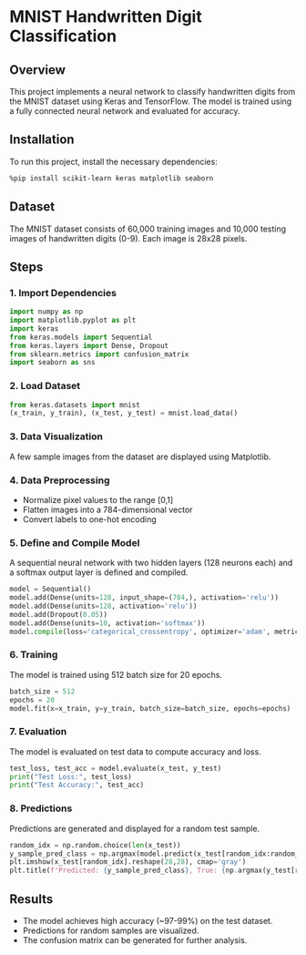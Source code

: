 # MNIST Handwritten Digit Classification

## Overview
This project implements a neural network to classify handwritten digits from the MNIST dataset using Keras and TensorFlow. The model is trained using a fully connected neural network and evaluated for accuracy.

## Installation
To run this project, install the necessary dependencies:
```bash
%pip install scikit-learn keras matplotlib seaborn
```

## Dataset
The MNIST dataset consists of 60,000 training images and 10,000 testing images of handwritten digits (0-9). Each image is 28x28 pixels.

## Steps
### 1. Import Dependencies
```python
import numpy as np
import matplotlib.pyplot as plt
import keras
from keras.models import Sequential
from keras.layers import Dense, Dropout
from sklearn.metrics import confusion_matrix
import seaborn as sns
```

### 2. Load Dataset
```python
from keras.datasets import mnist
(x_train, y_train), (x_test, y_test) = mnist.load_data()
```

### 3. Data Visualization
A few sample images from the dataset are displayed using Matplotlib.

### 4. Data Preprocessing
- Normalize pixel values to the range [0,1]
- Flatten images into a 784-dimensional vector
- Convert labels to one-hot encoding

### 5. Define and Compile Model
A sequential neural network with two hidden layers (128 neurons each) and a softmax output layer is defined and compiled.
```python
model = Sequential()
model.add(Dense(units=128, input_shape=(784,), activation='relu'))
model.add(Dense(units=128, activation='relu'))
model.add(Dropout(0.05))
model.add(Dense(units=10, activation='softmax'))
model.compile(loss='categorical_crossentropy', optimizer='adam', metrics=['accuracy'])
```

### 6. Training
The model is trained using 512 batch size for 20 epochs.
```python
batch_size = 512
epochs = 20
model.fit(x=x_train, y=y_train, batch_size=batch_size, epochs=epochs)
```

### 7. Evaluation
The model is evaluated on test data to compute accuracy and loss.
```python
test_loss, test_acc = model.evaluate(x_test, y_test)
print("Test Loss:", test_loss)
print("Test Accuracy:", test_acc)
```

### 8. Predictions
Predictions are generated and displayed for a random test sample.
```python
random_idx = np.random.choice(len(x_test))
y_sample_pred_class = np.argmax(model.predict(x_test[random_idx:random_idx+1]))
plt.imshow(x_test[random_idx].reshape(28,28), cmap='gray')
plt.title(f'Predicted: {y_sample_pred_class}, True: {np.argmax(y_test[random_idx])}')
```

## Results
- The model achieves high accuracy (~97-99%) on the test dataset.
- Predictions for random samples are visualized.
- The confusion matrix can be generated for further analysis.


